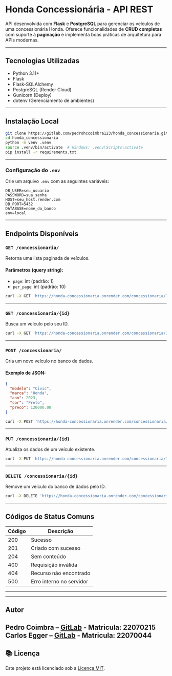 #  Honda Concessionária - API REST

API desenvolvida com **Flask** e **PostgreSQL** para gerenciar os veículos de uma concessionária Honda. Oferece funcionalidades de **CRUD completas** com suporte à **paginação** e implementa boas práticas de arquitetura para APIs modernas.

---


##  Tecnologias Utilizadas

- Python 3.11+
- Flask
- Flask-SQLAlchemy
- PostgreSQL (Render Cloud)
- Gunicorn (Deploy)
- dotenv (Gerenciamento de ambientes)

---

##  Instalação Local

```bash
git clone https://gitlab.com/pedrohccoimbra123/honda_concessionaria.git
cd honda_concessionaria
python -m venv .venv
source .venv/bin/activate  # Windows: .venv\Scripts\activate
pip install -r requirements.txt
```

---

###  Configuração do `.env`

Crie um arquivo `.env` com as seguintes variáveis:

```env
DB_USER=seu_usuario
PASSWORD=sua_senha
HOST=seu_host.render.com
DB_PORT=5432
DATABASE=nome_do_banco
env=local
```

---

##  Endpoints Disponíveis

### `GET /concessionaria/`

Retorna uma lista paginada de veículos.

#### Parâmetros (query string):

- `page`: int (padrão: 1)
- `per_page`: int (padrão: 10)

```bash
curl -X GET 'https://honda-concessionaria.onrender.com/concessionaria/?page=1&per_page=5'
```

---

###  `GET /concessionaria/{id}`

Busca um veículo pelo seu ID.

```bash
curl -X GET 'https://honda-concessionaria.onrender.com/concessionaria/1'
```

---

###  `POST /concessionaria/`

Cria um novo veículo no banco de dados.

#### Exemplo de JSON:

```json
{
  "modelo": "Civic",
  "marca": "Honda",
  "ano": 2023,
  "cor": "Preto",
  "preco": 120000.00
}
```

```bash
curl -X POST 'https://honda-concessionaria.onrender.com/concessionaria/'   -H 'Content-Type: application/json'   -d '{"modelo":"Civic","marca":"Honda","ano":2023,"cor":"Preto","preco":120000.0}'
```

---

###  `PUT /concessionaria/{id}`

Atualiza os dados de um veículo existente.

```bash
curl -X PUT 'https://honda-concessionaria.onrender.com/concessionaria/1'   -H 'Content-Type: application/json'   -d '{"modelo":"City","marca":"Honda","ano":2024,"cor":"Prata","preco":98000.0}'
```

---

###  `DELETE /concessionaria/{id}`

Remove um veículo do banco de dados pelo ID.

```bash
curl -X DELETE 'https://honda-concessionaria.onrender.com/concessionaria/1'
```

---

##  Códigos de Status Comuns

| Código | Descrição                |
|--------|--------------------------|
| 200    | Sucesso                  |
| 201    | Criado com sucesso       |
| 204    | Sem conteúdo             |
| 400    | Requisição inválida      |
| 404    | Recurso não encontrado   |
| 500    | Erro interno no servidor |

---


---

##  Autor

**Pedro Coimbra** – [GitLab](https://gitlab.com/pedrohccoimbra123) - Matricula: 22070215
**Carlos Egger** – [GitLab](https://gitlab.com/Carlos-Egger) - Matricula: 22070044
---

## 📚 Licença

Este projeto está licenciado sob a [Licença MIT](https://opensource.org/licenses/MIT).
